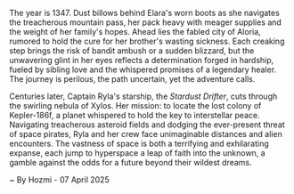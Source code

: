 
The year is 1347.  Dust billows behind Elara's worn boots as she navigates the treacherous mountain pass, her pack heavy with meager supplies and the weight of her family's hopes.  Ahead lies the fabled city of Aloria, rumored to hold the cure for her brother's wasting sickness.  Each creaking step brings the risk of bandit ambush or a sudden blizzard, but the unwavering glint in her eyes reflects a determination forged in hardship, fueled by sibling love and the whispered promises of a legendary healer.  The journey is perilous, the path uncertain, yet the adventure calls.

Centuries later, Captain Ryla's starship, the *Stardust Drifter*, cuts through the swirling nebula of Xylos.  Her mission: to locate the lost colony of Kepler-186f, a planet whispered to hold the key to interstellar peace.  Navigating treacherous asteroid fields and dodging the ever-present threat of space pirates, Ryla and her crew face unimaginable distances and alien encounters.  The vastness of space is both a terrifying and exhilarating expanse, each jump to hyperspace a leap of faith into the unknown, a gamble against the odds for a future beyond their wildest dreams.

~ By Hozmi - 07 April 2025
